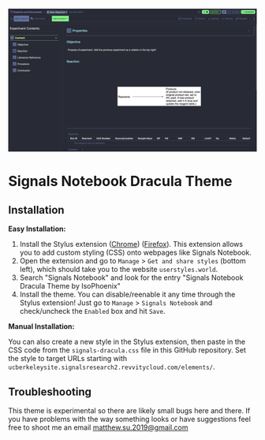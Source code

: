 ![Thumbnail](thumbnail.png)

# Signals Notebook Dracula Theme

## Installation

**Easy Installation:**

1. Install the Stylus extension ([Chrome](https://chromewebstore.google.com/detail/stylus/clngdbkpkpeebahjckkjfobafhncgmne)) ([Firefox](https://addons.mozilla.org/en-US/firefox/addon/styl-us/)). This extension allows you to add custom styling (CSS) onto webpages like Signals Notebook.
2. Open the extension and go to `Manage` > `Get and share styles` (bottom left), which should take you to the website `userstyles.world`.
3. Search "Signals Notebook" and look for the entry "Signals Notebook Dracula Theme by IsoPhoenix"
4. Install the theme. You can disable/reenable it any time through the Stylus extension! Just go to `Manage` > `Signals Notebook` and check/uncheck the `Enabled` box and hit `Save`.

**Manual Installation:**

You can also create a new style in the Stylus extension, then paste in the CSS code from the `signals-dracula.css` file in this GitHub repository. Set the style to target URLs starting with `ucberkeleysite.signalsresearch2.revvitycloud.com/elements/`.

## Troubleshooting

This theme is experimental so there are likely small bugs here and there. If you have problems with the way something looks or have suggestions feel free to shoot me an email matthew.su.2019@gmail.com
